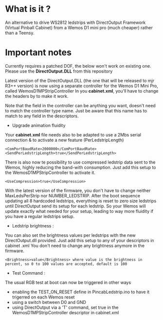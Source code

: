# What is it ?
An alternative to drive WS2812 ledstrips with DirectOutput Framework (Virtual Pinball Cabinet) from a Wemos D1 mini pro (much cheaper) rather than a Teensy.

# Important notes
Currently requires a patched DOF, the below won't work on existing one. Please use the **DirectOutput.DLL** from this repository

Latest version of the DirectOutput.DLL (the one that will be released to mjr R3++ version) is now using a separate controller for the Wemos D1 Mini Pro, called WemosD1MPStripController
In you **cabinet.xml**, you'll have to change the <TeensyStripController></TeesyStripController> headers by <WemosD1MPStripController></WemosD1MPStripController> to make it work.

Note that the <Name> field in the controller can be anything you want, doesn't need to match the controller type name.
Just be aware that this name has to match to any <OutputControllerName> field in the <LedStrip> descriptors.

* Upgrade animation fluidity

Your **cabinet.xml** file needs also to be adapted to use a 2Mbs serial connection & to activate a new feature (PerLedstripLength)

    <ComPortBaudRate>2000000</ComPortBaudRate>
	<SendPerLedstripLength>true</SendPerLedstripLength>

There is also now te possibility to use compressed ledstrip data sent to the Wemos, highly reducing the band-with consumption.
Just add this setup to the WemosD1MPStripController to activate it.

	<UseCompression>true</UseCompression>
	
With the latest version of the firmware, you don't have to change neither MaxLedsPerStrip nor NUMBER_LEDSTRIP.
After the boot sequence updating all 8 hardcoded ledstrips, everything is reset to zero size ledstrips until DirectOutput send its setup for each ledstrip.
So your Wemos will update exactly what needed for your setup, leading to way more fluidity if you have a regular ledstrips setup.

* Ledstrip brightness :
	
You can also set the brightness values per ledstrips with the new DirectOutput.dll provided.
Just add this setup to any of your <LedStrip> descriptors in cabinet .xml
You don't need to change any brightness anymore in the firmware.

	<Brightness>value</Brightness> where value is the brightness in percent, so 0 to 100 values are accepted, default is 100
	
* Test Command : 

The usual RGB test at boot can now be triggered in other ways
- enabling the TEST_ON_RESET define in PincabLedstrip.ino to have it trigerred on each Wemos reset
- using a switch between D0 and GND
- using DirectOutput via a 'T' command, set <TestOnConnect>true</TestOnConnect> in the WemosD1MPStripController descriptor in cabinet.xml



	
	